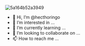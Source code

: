 ![5a164b52a3949](https://user-images.githubusercontent.com/51835600/202889278-4cb34c2d-1d8c-4c35-961d-060fd538f259.png)

- 👋 Hi, I’m @hecthoringo
- 👀 I’m interested in ...
- 🌱 I’m currently learning ...
- 💞️ I’m looking to collaborate on ...
- 📫 How to reach me ...

<!---
hecthoringo/hecthoringo is a ✨ special ✨ repository because its `README.md` (this file) appears on your GitHub profile.
You can click the Preview link to take a look at your changes.
--->
